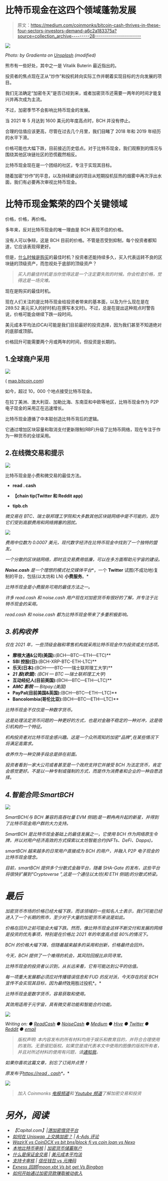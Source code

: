 # 比特币现金在这四个领域蓬勃发展

> 原文：<https://medium.com/coinmonks/bitcoin-cash-thrives-in-these-four-sectors-investors-demand-a6c2a183375a?source=collection_archive---------28----------------------->

![](img/7d3262c31988b53587a7a7b5b4a35b4b.png)

*Photo: by Gradienta on* [*Unsplash*](https://unsplash.com/photos/g2k4DgLBqcg) *(modified)*

熊市有一些好处，其中之一是 Vitalik Buterin 最近指出的。

投资者的焦点现在正从“炒作”和投机转向实际工作并朝着实现目标的方向发展的项目。

我们无法确定“加密冬天”是否已经到来，或者加密货币还需要一两年的时间才能复兴并再次成为主流。

不过，加密季节不会影响比特币现金的发展。

当 2021 年 5 月达到 1600 美元的年度高点时，BCH 并没有停止。

合理的估值应该更高，尽管在过去几个月里，我们目睹了 2018 年和 2019 年经历的水平下滑。

价格可能也大幅下跌，目前接近历史低点。对于比特币现金，我们观察到的情况与围绕其他区块链社区的恐慌截然相反。

比特币现金现在是一个团结的社区，专注于实现其目标。

随着加密“炒作”的平息，以及持续建设的项目从短期投机狂热的烟雾中再次浮出水面，我们有必要再次审视比特币现金。

# 比特币现金繁荣的四个关键领域

价格，价格，再价格。

多年来，反对比特币现金的唯一理由是 BCH 表现不佳的价格。

没有人可以争辩，这是 BCH 目前的价格。不管是否受到抑制，每个投资者都知道，它应该表现得更好。

但是，[什么时候是购买](https://read.cash/@Pantera/the-best-time-to-buy-crypto-f1108257)的最佳时机？投资者还能持续多久，买入代表运转不良的区块链的顶级资产，而忽视处于底部的顶级资产？

> *买入的最佳时机是当你觉得这是一个注定要失败的时候。你会检查价格，觉得这是一场灾难。*

现在是购买的最佳时机。

现在人们关注的是比特币现金给投资者带来的基本面，以及为什么现在是在 289.52 美元买入的好时机(在撰写本文时)。不过，总是在提出这种观点时警告说，价格可能会继续下跌一段时间。

美元成本平均法(DCA)可能是我们目前最好的投资选择，因为我们甚至不知道绝对的底部或顶部。

价格回升可能需要两个月或两年的时间，但投资是长期的。

## 1.全球商户采用

![](img/16db7731b8ad7f5eec92572e6e6004a6.png)

( [map.bitcoin.com](https://map.bitcoin.com/))

如今，超过 10，000 个地点接受比特币现金。

在拉丁美洲、澳大利亚、加勒比海、东南亚和中欧等地区，比特币现金作为 P2P 电子现金的采用正在迅速增长。

比特币现金遵循了中本聪创造比特币背后的逻辑。

它通过增加区块容量和取消支付更新限制(RBF)升级了比特币网络，现在专注于作为一种货币的全球采用。

## 2.在线微交易和提示

![](img/6a0eb37c9bd1205007f7bcfd74d759d1.png)

比特币现金是小费和微交易的最佳方法。

*   **read . cash**

*   ****【chain tip(Twitter 和 Reddit app)****
*   ****tipb.ch****

*微交易在 BTC、瑞士联邦理工学院和大多数其他区块链网络中是不可能的，因为它们受到高额费用和网络拥塞的困扰。*

*![](img/0cdd88e4286a3c150d469a8cdfc322d4.png)*

*费用中位数为 0.0007 美元，现代数字经济在比特币现金中找到了一个独特的盟友。*

*一个分散的区块链网络，即时且交易费用低廉，可以在多方面帮助元宇宙的建设。*

***Noise.cash** 是一个理想的**模式社交媒体平台**，一个 **Twitter** 试图(不成功地)复制的平台，包括(以太坊和 LN) **小费服务**。*

*比特币现金是小费服务可用的最佳方法之一。*

*许多 read.cash 和 noise.cash 用户现在对加密货币有很好的了解，并专注于比特币现金的采用。*

*read.cash 和 noise.cash 都为比特币现金带来了多重积极影响。*

## *3.机构收养*

*仅在 2021 年，一些顶级金融和零售机构就采用比特币现金作为投资或支付选项。*

*   ****摩根大通&公司(美国):****(BCH—BTC—ETH—ETC)**
*   ****SBI 控股(日):****(BCH-XRP-BTC-ETH-LTC)**
*   ****乐天(日本):****(BCH——BTC——瑞士联邦理工大学)**
*   ****21 股(欧盟):*** *(BCH — BTC —瑞士联邦理工大学)**
*   ****互动经纪人(目前美国):****(BCH—BTC—ETH—LTC)**
*   ****AMC 影院*** *— Bitpay:(美国)**
*   ****PayPal(目前美国&英国):****(BCH—BTC—ETH—LTC)**
*   ****Bancolombia(哥伦比亚):****(BCH—BTC—ETH—LTC)**

*比特币现金不仅仅是一种数字货币。*

*这是处理法定货币问题的一种更好的方式，也是对金融不稳定的一种对冲，这是吸引机构的一个特征。*

*机构投资者对比特币现金感兴趣。这是一个众所周知的加密“品牌”,在某些情况下将满足高需求。*

*收养作为一种交换手段总是排在前面。*

*投资者看到一家大公司或者甚至是一个政府支持它并接受 BCH 为法定货币，肯定会感觉更好。不是以一种专制或强制的方式，而是作为消费者和企业的一种自愿选择。*

## *4.智能合同:SmartBCH*

*![](img/fd011906892516762d8978d5f7544f43.png)*

*SmartBCH(与 BCH 兼容的高吞吐量 EVM 侧链)是一颗冉冉升起的新星，并得到了比特币现金用户群的大力支持。*

*SmartBCH 是比特币现金基础上的最佳发展之一，它使用 BCH 作为网络原生令牌，并以对用户经济高效的方式探索以太坊智能合约(NFTs、DeFi、Dapps)。*

*smartBCH 越来越多的日常用户直接成为 BCH 的用户，并融入 P2P 电子现金的比特币现金理念。*

*目前，smartBCH 提供多个分散式金融平台，随着 SHA-Gate 的发布，这些平台将很快扩展到“Cryptoverse ”,这是一个通往以太坊(和 ETH 侧链)的分散式桥梁。*

# *最后*

*加密货币市场的价格已经大幅下跌，而该领域的一些知名人士表示，我们可能已经进入了一个长期的熊市，至少对于大量的加密货币来说是如此。*

*价格在回升之前可能会大幅下跌。然而，像比特币现金这样不断交付和发展的网络是投资的优先事项，特别是在价格比 2021 年的年度高点低 80%的情况下。*

*BCH 的价格大幅下降，但随着越来越多的采用和创新，价格最终会回升。*

*今天，BCH 提供了一个难得的机会，其风险回报比非同寻常。*

*比特币现金的投资者认识到，从长远来看，它有可能达到公平的估值。*

*每一项重大发展都必须应对传播错误信息和 FUD 的反对派，今天存在的反 BCH 宣传不会实现其目标，因为最终*效用胜过投机*。*

*比特币现金是数字货币，容易获取和使用。*

*其效用适用于元宇宙，具有微交易功能和智能合约功能。*

*![](img/f45130952a53784172d47cb34123d59a.png)*

*Writing on: ● [ReadCash](https://read.cash/@Pantera) ● [NoiseCash](https://noise.cash/u/Pantera99) ● [Medium](/@panterabch) ● [Hive](https://hive.blog/@pantera1) ● [Twitter](https://twitter.com/Panterabch) ● [Reddit](https://www.reddit.com/user/coinflip1211) ● [email](http://pantera9999@protonmail.com/)*

> *版权声明:
> 本内容发布的所有材料均用于娱乐和教育目的，并符合合理使用的准则。无意侵犯版权。如果您是或代表本文中使用的图像的版权所有者，并且对所述材料的使用有问题，请[通知我](http://pantera9999@protonmail.com/)。*

*如果你喜欢这篇文章，别忘了订阅并点赞！*

**原发布于*[*https://read . cash*](https://read.cash/@Pantera/bitcoin-cash-thrives-in-these-four-sectors-investors-demand-a224ab62)*。**

*![](img/f45130952a53784172d47cb34123d59a.png)*

> *加入 Coinmonks [电报频道](https://t.me/coincodecap)和 [Youtube 频道](https://www.youtube.com/c/coinmonks/videos)了解加密交易和投资*

# *另外，阅读*

*   *【Capital.com】|[港加密借贷平台](https://coincodecap.com/crypto-lending-hong-kong)*
*   *[如何在 Uniswap 上交换加密？](https://coincodecap.com/swap-crypto-on-uniswap) | [A-Ads 评论](https://coincodecap.com/a-ads-review)*
*   *[WazirX vs CoinDCX vs bit bns](/coinmonks/wazirx-vs-coindcx-vs-bitbns-149f4f19a2f1)|[block fi vs coin loan vs Nexo](/coinmonks/blockfi-vs-coinloan-vs-nexo-cb624635230d)*
*   *[本地比特币审核](/coinmonks/localbitcoins-review-6cc001c6ed56) | [加密货币储蓄账户](https://coincodecap.com/cryptocurrency-savings-accounts)*
*   *[什么是保证金交易](https://coincodecap.com/margin-trading) | [美元成本平均法](https://coincodecap.com/dca)*
*   *[支持卡审核](https://coincodecap.com/uphold-card-review) | [信任钱包 vs 元掩码](https://coincodecap.com/trust-wallet-vs-metamask)*
*   *[Exness 回顾](https://coincodecap.com/exness-review)|[moon xbt Vs bit get Vs Bingbon](https://coincodecap.com/bingbon-vs-bitget-vs-moonxbt)*
*   *[如何开始通过加密贷款赚取被动收入](https://coincodecap.com/passive-income-crypto-lending)*